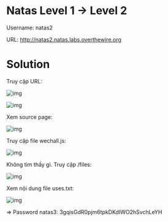 # Natas Level 1 → Level 2

Username: natas2

URL: http://natas2.natas.labs.overthewire.org

# Solution

Truy cập URL: 

![img](6)

![img](7)

Xem source page: 

![img](8)

Truy cập file wechall.js:

![img](9)

Không tìm thấy gì. Truy cập /files: 

![img](10)

Xem nội dung file uses.txt: 

![img](11)

=> Password natas3: 3gqisGdR0pjm6tpkDKdIWO2hSvchLeYH


